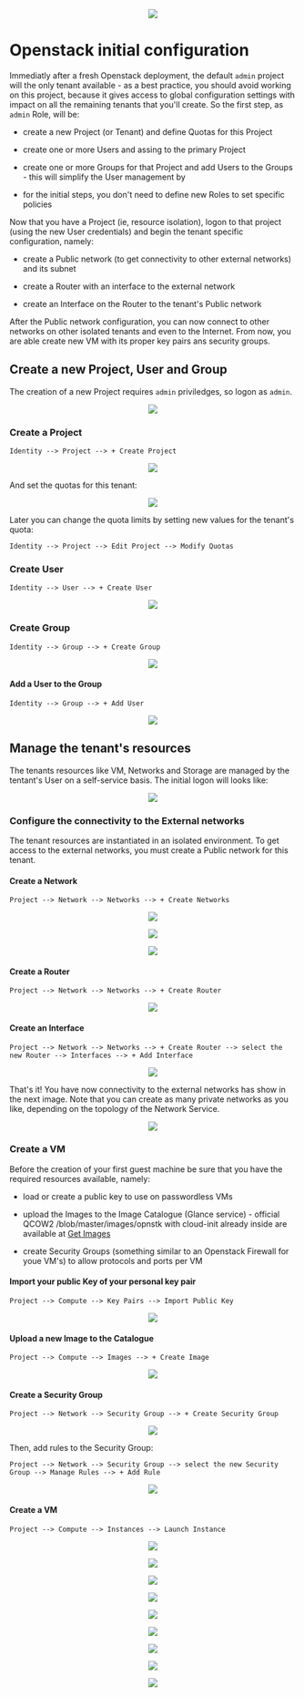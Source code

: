 <p align="center"><img src="https://github.com/sonata-nfv/tng-api-gtw/wiki/images/sonata-5gtango-logo-500px.png" /></p>

# Openstack initial configuration

Immediatly after a fresh Openstack deployment, the default `admin` project will the only tenant available - as a best practice, you should avoid working on this project, because it gives access to global configuration settings with impact on all the remaining tenants that you'll create. So the first step, as `admin` Role, will be:

* create a new Project (or Tenant) and define Quotas for this Project

* create one or more Users and assing to the primary Project

* create one or more Groups for that Project and add Users to the Groups - this will simplify the User management by 

* for the initial steps, you don't need to define new Roles to set specific policies

Now that you have a Project (ie, resource isolation), logon to that project (using the new User credentials) and begin the tenant specific configuration, namely:

* create a Public network (to get connectivity to other external networks) and its subnet

* create a Router with an interface to the external network

* create an Interface on the Router to the tenant's Public network

After the Public network configuration, you can now connect to other networks on other isolated tenants and even to the Internet. From now, you are able create new VM with its proper key pairs ans security groups.  

## Create a new Project, User and Group

The creation of a new Project requires `admin` priviledges, so logon as `admin`.

<p align="center"><img src="https://github.com/sonata-nfv/sonata-nfv.github.io/blob/master/images/opnstk/1st-steps-logon.png?raw=true" /></p>

### Create a Project

`Identity --> Project --> + Create Project`

<p align="center"><img src="https://github.com/sonata-nfv/sonata-nfv.github.io/blob/master/images/opnstk/1st-steps-project-create.png?raw=true" /></p>

And set the quotas for this tenant:

<p align="center"><img src="https://github.com/sonata-nfv/sonata-nfv.github.io/blob/master/images/opnstk/1st-steps-project-quota.png?raw=true" /></p>

Later you can change the quota limits by setting new values for the tenant's quota:

`Identity --> Project --> Edit Project --> Modify Quotas`


### Create User

`Identity --> User --> + Create User`

<p align="center"><img src="https://github.com/sonata-nfv/sonata-nfv.github.io/blob/master/images/opnstk/1st-steps-user-create.png?raw=true" /></p>

### Create Group

`Identity --> Group --> + Create Group`

<p align="center"><img src="https://github.com/sonata-nfv/sonata-nfv.github.io/blob/master/images/opnstk/1st-steps-group-create.png?raw=true" /></p>

#### Add a User to the Group

`Identity --> Group --> + Add User`

<p align="center"><img src="https://github.com/sonata-nfv/sonata-nfv.github.io/blob/master/images/opnstk/1st-steps-group-adduser.png?raw=true" /></p>


## Manage the tenant's resources

The tenants resources like VM, Networks and Storage are managed by the tentant's User on a self-service basis. The initial logon will looks like:

<p align="center"><img src="https://github.com/sonata-nfv/sonata-nfv.github.io/blob/master/images/opnstk/1st-steps-user-initial-login.png?raw=true" /></p>

### Configure the connectivity to the External networks
 
The tenant resources are instantiated in an isolated environment. To get access to the external networks, you must create a Public network for this tenant.

#### Create a Network

`Project --> Network --> Networks --> + Create Networks`

<p align="center"><img src="https://github.com/sonata-nfv/sonata-nfv.github.io/blob/master/images/opnstk/1st-steps-network-create.png?raw=true" /></p>

<p align="center"><img src="https://github.com/sonata-nfv/sonata-nfv.github.io/blob/master/images/opnstk/1st-steps-subnet-create.png?raw=true" /></p>

<p align="center"><img src="https://github.com/sonata-nfv/sonata-nfv.github.io/blob/master/images/opnstk/1st-steps-subnet-create-details.png?raw=true" /></p>

#### Create a Router

`Project --> Network --> Networks --> + Create Router`

<p align="center"><img src="https://github.com/sonata-nfv/sonata-nfv.github.io/blob/master/images/opnstk/1st-steps-router-create.png?raw=true" /></p>

#### Create an Interface

`Project --> Network --> Networks --> + Create Router --> select the new Router --> Interfaces --> + Add Interface`

<p align="center"><img src="https://github.com/sonata-nfv/sonata-nfv.github.io/blob/master/images/opnstk/1st-steps-router-addinterface.png?raw=true" /></p>

That's it! You have now connectivity to the external networks has show in the next image. Note that you can create as many private networks as you like, depending on the topology of the Network Service.

<p align="center"><img src="https://github.com/sonata-nfv/sonata-nfv.github.io/blob/master/images/opnstk/1st-steps-network-topology.png?raw=true" /></p>


### Create a VM

Before the creation of your first guest machine be sure that you have the required resources available, namely:

* load or create a public key to use on passwordless VMs

* upload the Images to the Image Catalogue (Glance service) - official QCOW2 /blob/master/images/opnstk with cloud-init already inside are available at [Get Images](https://docs.openstack.org/image-guide/obtain-/blob/master/images/opnstk.html)

+ create Security Groups (something similar to an Openstack Firewall for youe VM's) to allow protocols and ports per VM


#### Import your public Key of your personal key pair

`Project --> Compute --> Key Pairs --> Import Public Key`

<p align="center"><img src="https://github.com/sonata-nfv/sonata-nfv.github.io/blob/master/images/opnstk/1st-steps-importpublickey.png?raw=true" /></p>


#### Upload a new Image to the Catalogue

`Project --> Compute --> Images --> + Create Image`

<p align="center"><img src="https://github.com/sonata-nfv/sonata-nfv.github.io/blob/master/images/opnstk/1st-steps-imagecreate.png?raw=true" /></p>


#### Create a Security Group

`Project --> Network --> Security Group --> + Create Security Group`

<p align="center"><img src="https://github.com/sonata-nfv/sonata-nfv.github.io/blob/master/images/opnstk/1st-steps-securitygroup.png?raw=true" /></p>

Then, add rules to the Security Group:

`Project --> Network --> Security Group --> select the new Security Group --> Manage Rules --> + Add Rule`

<p align="center"><img src="https://github.com/sonata-nfv/sonata-nfv.github.io/blob/master/images/opnstk/1st-steps-addrule.png?raw=true" /></p>


#### Create a VM

`Project --> Compute --> Instances --> Launch Instance`

<p align="center"><img src="https://github.com/sonata-nfv/sonata-nfv.github.io/blob/master/images/opnstk/1st-steps-launchinstance.png?raw=true" /></p>

<p align="center"><img src="https://github.com/sonata-nfv/sonata-nfv.github.io/blob/master/images/opnstk/1st-steps-01details.png?raw=true" /></p>

<p align="center"><img src="https://github.com/sonata-nfv/sonata-nfv.github.io/blob/master/images/opnstk/1st-steps-02source.png?raw=true" /></p>

<p align="center"><img src="https://github.com/sonata-nfv/sonata-nfv.github.io/blob/master/images/opnstk/1st-steps-03flavor.png?raw=true" /></p>

<p align="center"><img src="https://github.com/sonata-nfv/sonata-nfv.github.io/blob/master/images/opnstk/1st-steps-04networks.png?raw=true" /></p>

<p align="center"><img src="https://github.com/sonata-nfv/sonata-nfv.github.io/blob/master/images/opnstk/1st-steps-05networkports.png?raw=true" /></p>

<p align="center"><img src="https://github.com/sonata-nfv/sonata-nfv.github.io//blob/master/images/opnstk/1st-steps-06securitygroups.png?raw=true" /></p>

<p align="center"><img src="https://github.com/sonata-nfv/sonata-nfv.github.io/blob/master/images/opnstk/1st-steps-07keypair.png?raw=true" /></p>

<p align="center"><img src="https://github.com/sonata-nfv/sonata-nfv.github.io/blob/master/images/opnstk/1st-steps-08config.png?raw=true" /></p>

